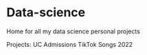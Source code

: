 # Data-science
Home for all my data science personal projects

Projects:
UC Admissions
TikTok Songs 2022 
